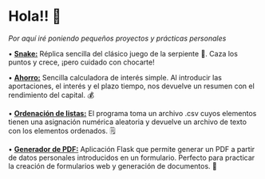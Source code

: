 # Hola!! 👋

*Por aquí iré poniendo pequeños proyectos y prácticas personales*

• <a href="Snake.py"> **Snake:**</a> Réplica sencilla del clásico juego de la serpiente 🐍. Caza los puntos y crece, ¡pero cuidado con chocarte!

• <a href="ahorro.py"> **Ahorro:**</a> Sencilla calculadora de interés simple. Al introducir las aportaciones, el interés y el plazo tiempo, nos devuelve un resumen con el rendimiento del capital. 💰

• <a href="ordenar_listas.py"> **Ordenación de listas:**</a> El programa toma un archivo .csv cuyos elementos tienen una asignación numérica aleatoria y devuelve un archivo de texto con los elementos ordenados. 🗒️

• <a href="pdf_form/app.py"> **Generador de PDF:**</a> Aplicación Flask que permite generar un PDF a partir de datos personales introducidos en un formulario. Perfecto para practicar la creación de formularios web y generación de documentos. 📝
